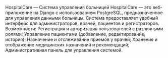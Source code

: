 HospitalCare — Система управления больницей
HospitalCare — это веб-приложение на Django с использованием PostgreSQL, предназначенное для управления данными больницы. 
Система предоставляет удобный интерфейс для администраторов, врачей, пациентов и регистраторов.
Возможности:
  Регистрация и авторизация пользователей с различными ролями;
  Управление пациентами (добавление, редактирование, история);
  Назначение и отслеживание приемов у врачей;
  Хранение и отображение медицинских назначений и рекомендаций;
  Административная панель для управления системой.
